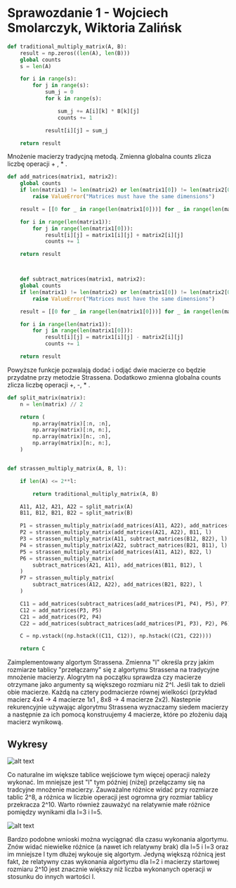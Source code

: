 # Sprawozdanie 1 - Wojciech Smolarczyk, Wiktoria Zalińsk

```python
def traditional_multiply_matrix(A, B):
    result = np.zeros((len(A), len(B)))
    global counts
    s = len(A)

    for i in range(s):
        for j in range(s):
            sum_j = 0
            for k in range(s):

                sum_j += A[i][k] * B[k][j]
                counts += 1

            result[i][j] = sum_j

    return result
```

Mnożenie macierzy tradycjną metodą. Zmienna globalna counts zlicza liczbę operacji + , \* .

```python
def add_matrices(matrix1, matrix2):
    global counts
    if len(matrix1) != len(matrix2) or len(matrix1[0]) != len(matrix2[0]):
        raise ValueError("Matrices must have the same dimensions")

    result = [[0 for _ in range(len(matrix1[0]))] for _ in range(len(matrix1))]

    for i in range(len(matrix1)):
        for j in range(len(matrix1[0])):
            result[i][j] = matrix1[i][j] + matrix2[i][j]
            counts += 1

    return result



    def subtract_matrices(matrix1, matrix2):
    global counts
    if len(matrix1) != len(matrix2) or len(matrix1[0]) != len(matrix2[0]):
        raise ValueError("Matrices must have the same dimensions")

    result = [[0 for _ in range(len(matrix1[0]))] for _ in range(len(matrix1))]

    for i in range(len(matrix1)):
        for j in range(len(matrix1[0])):
            result[i][j] = matrix1[i][j] - matrix2[i][j]
            counts += 1

    return result
```

Powyższe funkcje pozwalają dodać i odjąć dwie macierze co będzie przydatne przy metodzie Strassena. Dodatkowo zmienna globalna counts zlicza liczbę operacji +, -, \* .

```python
def split_matrix(matrix):
    n = len(matrix) // 2

    return (
        np.array(matrix)[:n, :n],
        np.array(matrix)[:n, n:],
        np.array(matrix)[n:, :n],
        np.array(matrix)[n:, n:],
    )


def strassen_multiply_matrix(A, B, l):

    if len(A) <= 2**l:

        return traditional_multiply_matrix(A, B)

    A11, A12, A21, A22 = split_matrix(A)
    B11, B12, B21, B22 = split_matrix(B)

    P1 = strassen_multiply_matrix(add_matrices(A11, A22), add_matrices(B11, B22), l)
    P2 = strassen_multiply_matrix(add_matrices(A21, A22), B11, l)
    P3 = strassen_multiply_matrix(A11, subtract_matrices(B12, B22), l)
    P4 = strassen_multiply_matrix(A22, subtract_matrices(B21, B11), l)
    P5 = strassen_multiply_matrix(add_matrices(A11, A12), B22, l)
    P6 = strassen_multiply_matrix(
        subtract_matrices(A21, A11), add_matrices(B11, B12), l
    )
    P7 = strassen_multiply_matrix(
        subtract_matrices(A12, A22), add_matrices(B21, B22), l
    )

    C11 = add_matrices(subtract_matrices(add_matrices(P1, P4), P5), P7)
    C12 = add_matrices(P3, P5)
    C21 = add_matrices(P2, P4)
    C22 = add_matrices(subtract_matrices(add_matrices(P1, P3), P2), P6)

    C = np.vstack((np.hstack((C11, C12)), np.hstack((C21, C22))))

    return C
```

Zaimplementowany algortym Strassena. Zmienna "l" określa przy jakim rozmiarze tablicy "przełączamy" się z algortymu Strassena na tradycyjne mnożenie macierzy.
Alogrytm na początku sprawdza czy macierze otrzymane jako argumenty są większego rozmiaru niż 2^l. Jeśli tak to dzieli obie macierze. Każdą na cztery podmacierze równej wielkości (przykład macierz 4x4 -> 4 macierze 1x1 , 8x8 -> 4 macierze 2x2). Nastepnie rekurencyjnie używając algorytmu Strassena wyznaczamy siedem macierzy a następnie za ich pomocą konstruujemy 4 macierze, które po złożeniu dają macierz wynikową.

## Wykresy

![alt text](image.png)

Co naturalne im większe tablice wejściowe tym więcej operacji należy wykonać. Im mniejsze jest "l" tym później (niżej) przełączamy się na tradcyjne mnożenie macierzy. Zauważalne różnice widać przy rozmiarze tablic 2^8, a różnica w liczbie operacji jest ogromna gry rozmiar tablicy przekracza 2^10. Warto również zauważyć na relatywnie małe różnice pomiędzy wynikami dla l=3 i l=5.

![alt text](image-1.png)

Bardzo podobne wnioski można wyciągnać dla czasu wykonania algortymu. Znów widać niewielke różnice (a nawet ich relatywny brak) dla l=5 i l=3 oraz im mniejsze l tym dłużej wykouje się algortym. Jedyną większą różnicą jest fakt, że relatywny czas wykonania algortymu dla l=2 i macierzy startowej rozmiaru 2^10 jest znacznie większy niż liczba wykonanych operacji w stosunku do innych wartości l.
